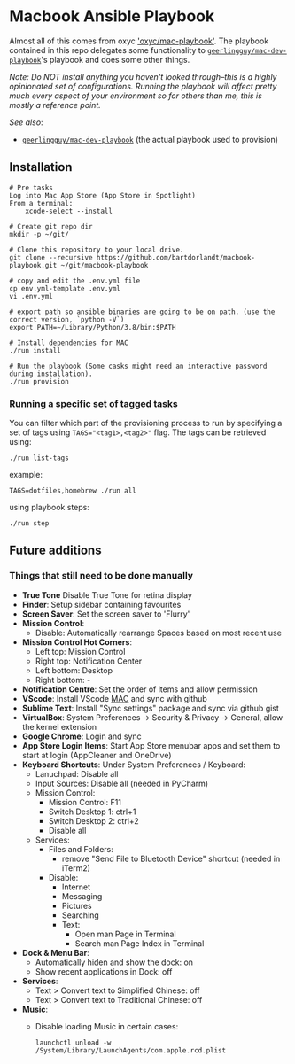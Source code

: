 # Macbook Ansible Playbook

Almost all of this comes from oxyc ['oxyc/mac-playbook'](https://github.com/oxyc/mac-playbook).
The playbook contained in this repo delegates some functionality to [`geerlingguy/mac-dev-playbook`](https://github.com/geerlingguy/mac-dev-playbook)'s playbook and does some other things.

*Note: Do NOT install anything you haven't looked through–this is a highly opinionated set of configurations. Running the playbook will affect pretty much every aspect of your environment so for others than me, this is mostly a reference point.*

*See also*:

- [`geerlingguy/mac-dev-playbook`](https://github.com/geerlingguy/mac-dev-playbook) (the actual playbook used to provision)

## Installation

    # Pre tasks
    Log into Mac App Store (App Store in Spotlight)
    From a terminal:
        xcode-select --install

    # Create git repo dir
    mkdir -p ~/git/

    # Clone this repository to your local drive.
    git clone --recursive https://github.com/bartdorlandt/macbook-playbook.git ~/git/macbook-playbook

    # copy and edit the .env.yml file
    cp env.yml-template .env.yml
    vi .env.yml

    # export path so ansible binaries are going to be on path. (use the correct version, `python -V`)
    export PATH=~/Library/Python/3.8/bin:$PATH

    # Install dependencies for MAC
    ./run install

    # Run the playbook (Some casks might need an interactive password during installation).
    ./run provision


### Running a specific set of tagged tasks

You can filter which part of the provisioning process to run by specifying a set of tags using `TAGS="<tag1>,<tag2>"` flag. The tags can be retrieved using:

    ./run list-tags

example:

    TAGS=dotfiles,homebrew ./run all

using playbook steps:

    ./run step

## Future additions

### Things that still need to be done manually

- **True Tone** Disable True Tone for retina display
- **Finder**: Setup sidebar containing favourites
- **Screen Saver**: Set the screen saver to 'Flurry'
- **Mission Control**:
  - Disable: Automatically rearrange Spaces based on most recent use
- **Mission Control Hot Corners**:
  - Left top: Mission Control
  - Right top: Notification Center
  - Left bottom: Desktop
  - Right bottom: -
- **Notification Centre**: Set the order of items and allow permission
- **VScode**: Install VScode [MAC](https://code.visualstudio.com/docs?dv=osx) and sync with github
- **Sublime Text**: Install "Sync settings" package and sync via github gist
- **VirtualBox**: System Preferences → Security & Privacy → General, allow the kernel extension
- **Google Chrome**: Login and sync
- **App Store Login Items**: Start App Store menubar apps and set them to start
  at login (AppCleaner and OneDrive)
- **Keyboard Shortcuts**: Under System Preferences / Keyboard:
  - Lanuchpad: Disable all
  - Input Sources: Disable all (needed in PyCharm)
  - Mission Control:
    - Mission Control: F11
    - Switch Desktop 1: ctrl+1
    - Switch Desktop 2: ctrl+2
    - Disable all
  - Services: 
    - Files and Folders:
      - remove "Send File to Bluetooth Device" shortcut (needed in iTerm2)
    - Disable:
      - Internet
      - Messaging
      - Pictures
      - Searching
      - Text:
        - Open man Page in Terminal
        - Search man Page Index in Terminal
- **Dock & Menu Bar**:
  - Automatically hiden and show the dock: on
  - Show recent applications in Dock: off
- **Services**:
  - Text > Convert text to Simplified Chinese: off
  - Text > Convert text to Traditional Chinese: off
- **Music**:
  - Disable loading Music in certain cases:

        launchctl unload -w /System/Library/LaunchAgents/com.apple.rcd.plist

